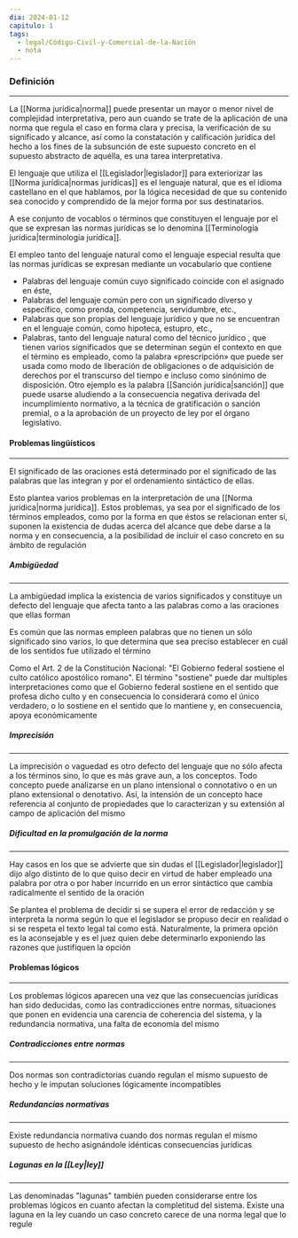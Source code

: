```yaml
---
dia: 2024-01-12
capitulo: 1
tags:
  - legal/Código-Civil-y-Comercial-de-la-Nación
  - nota
---
```

### Definición
---
La [[Norma jurídica|norma]] puede presentar un mayor o menor nivel de complejidad interpretativa, pero aun cuando se trate de la aplicación de una norma que regula el caso en forma clara y precisa, la verificación de su significado y alcance, así como la constatación y calificación jurídica del hecho a los fines de la subsunción de este supuesto concreto en el supuesto abstracto de aquélla, es una tarea interpretativa.

El lenguaje que utiliza el [[Legislador|legislador]] para exteriorizar las [[Norma jurídica|normas jurídicas]] es el lenguaje natural, que es el idioma castellano en el que hablamos, por la lógica necesidad de que su contenido sea conocido y comprendido de la mejor forma por sus destinatarios. 

A ese conjunto de vocablos o términos que constituyen el lenguaje por el que se expresan las normas jurídicas se lo denomina [[Terminología jurídica|terminología jurídica]].

El empleo tanto del lenguaje natural como el lenguaje especial resulta que las normas jurídicas se expresan mediante un vocabulario que contiene
* Palabras del lenguaje común cuyo significado coincide con el asignado en éste, 
* Palabras del lenguaje común pero con un significado diverso y específico, como prenda, competencia, servidumbre, etc., 
* Palabras que son propias del lenguaje jurídico y que no se encuentran en el lenguaje común, como hipoteca, estupro, etc., 
* Palabras, tanto del lenguaje natural como del técnico jurídico , que tienen varios significados que se determinan según el contexto en que el término es empleado, como la palabra «prescripción» que puede ser usada como modo de liberación de obligaciones o de adquisición de derechos por el transcurso del tiempo e incluso como sinónimo de disposición. Otro ejemplo es la palabra [[Sanción jurídica|sanción]] que puede usarse aludiendo a la consecuencia negativa derivada del incumplimiento normativo, a la técnica de gratificación o sanción premial, o a la aprobación de un proyecto de ley por el órgano legislativo.

#### Problemas lingüísticos
---
El significado de las oraciones está determinado por el significado de las palabras que las integran y por el ordenamiento sintáctico de ellas. 

Esto plantea varios problemas en la interpretación de una [[Norma jurídica|norma jurídica]]. Estos problemas, ya sea por el significado de los términos empleados, como por la forma en que éstos se relacionan enter sí, suponen la existencia de dudas acerca del alcance que debe darse a la norma y en consecuencia, a la posibilidad de incluir el caso concreto en su ámbito de regulación

##### Ambigüedad
---
La ambigüedad implica la existencia de varios significados y constituye un defecto del lenguaje que afecta tanto a las palabras como a las oraciones que ellas forman

Es común que las normas empleen palabras que no tienen un sólo significado sino varios, lo que determina que sea preciso establecer en cuál de los sentidos fue utilizado el término

Como el Art. 2 de la Constitución Nacional: "El Gobierno federal sostiene el culto católico apostólico romano". El término "sostiene" puede dar multiples interpretaciones como que el Gobierno federal sostiene en el sentido que profesa dicho culto y en consecuencia lo considerará como el único verdadero, o lo sostiene en el sentido que lo mantiene y, en consecuencia, apoya económicamente

##### Imprecisión
---
La imprecisión o vaguedad es otro defecto del lenguaje que no sólo afecta a los términos sino, lo que es más grave aun, a los conceptos. Todo concepto puede analizarse en un plano intensional o connotativo o en un plano extensional o denotativo. Así, la intensión de un concepto hace referencia al conjunto de propiedades que lo caracterizan y su extensión al campo de aplicación del mismo

##### Dificultad en la promulgación de la norma
---
Hay casos en los que se advierte que sin dudas el [[Legislador|legislador]] dijo algo distinto de lo que quiso decir en virtud de haber empleado una palabra por otra o por haber incurrido en un error sintáctico que cambia radicalmente el sentido de la oración

Se plantea el problema de decidir si se supera el error de redacción y se interpreta la norma según lo que el legislador se propuso decir en realidad o si se respeta el texto legal tal como está. Naturalmente, la primera opción es la aconsejable y es el juez quien debe determinarlo exponiendo las razones que justifiquen la opción

#### Problemas lógicos
---
Los problemas lógicos aparecen una vez que las consecuencias jurídicas han sido deducidas, como las contradicciones entre normas, situaciones que ponen en evidencia una carencia de coherencia del sistema, y la redundancia normativa, una falta de economía del mismo

##### Contradicciones entre normas
---
Dos normas son contradictorias cuando regulan el mismo supuesto de hecho y le imputan soluciones lógicamente incompatibles

##### Redundancias normativas
---
Existe redundancia normativa cuando dos normas regulan el mismo supuesto de hecho asignándole idénticas consecuencias jurídicas

##### Lagunas en la [[Ley|ley]]
---
Las denominadas "lagunas" también pueden considerarse entre los problemas lógicos en cuanto afectan la completitud del sistema. Existe una laguna en la ley cuando un caso concreto carece de una norma legal que lo regule